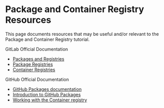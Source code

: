 # Package and Container Registry Resources

This page documents resources that may be useful and/or relevant to the Package and Container
Registry tutorial.

GitLab Official Documentation
- [Packages and Registries](https://docs.gitlab.com/ee/user/packages/)
- [Package Registries](https://docs.gitlab.com/ee/user/packages/package_registry/index.html)
- [Container Registries](https://docs.gitlab.com/ee/user/packages/container_registry/index.html)

GitHub Official Documentation
- [GitHub Packages documentation](https://docs.github.com/en/packages)
- [Introduction to GitHub Packages](https://docs.github.com/en/packages/learn-github-packages/introduction-to-github-packages)
- [Working with the Container registry](https://docs.github.com/en/packages/working-with-a-github-packages-registry/working-with-the-container-registry)
